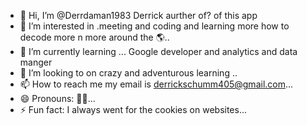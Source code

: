 - 👋 Hi, I’m @Derrdaman1983 Derrick aurther of? of this app
- 👀 I’m interested in .meeting and coding and learning more how to decode more n more around the 🌎..
- 🌱 I’m currently learning ... Google developer and analytics and data manger
- 💞️ I’m looking to on crazy and adventurous learning ..
- 📫 How to reach me my email is derrickschumm405@gmail.com...
- 😄 Pronouns: 🌠😂...
- ⚡ Fun fact: I always went for the cookies on websites...

<!---
Derrdaman1983/Derrdaman1983 is a ✨ special ✨ repository because its `README.md` (this file) appears on your GitHub profile.
You can click the Preview link to take a look at your changes.
--->
